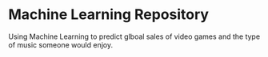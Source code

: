 # Machine Learning Repository
Using Machine Learning to predict glboal sales of video games and the type of music someone would enjoy.
